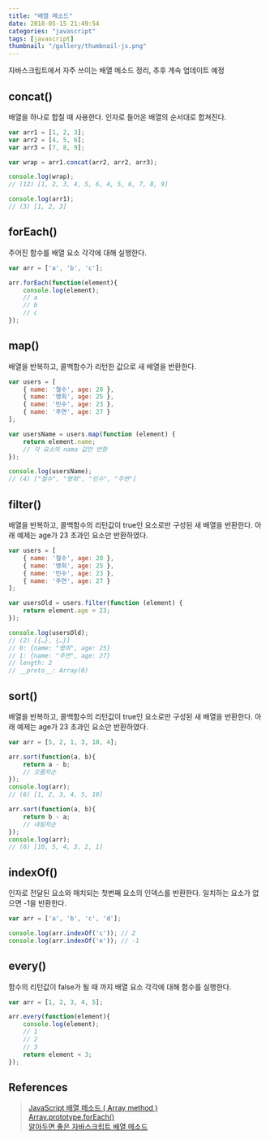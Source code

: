 ```yaml
---
title: "배열 메소드"
date: 2018-05-15 21:49:54
categories: "javascript"
tags: [javascript]
thumbnail: "/gallery/thumbnail-js.png"
---
```


자바스크립트에서 자주 쓰이는 배열 메소드 정리, 추후 계속 업데이트 예정

<!-- more -->

## concat()
배열을 하나로 합칠 때 사용한다. 인자로 들어온 배열의 순서대로 합쳐진다.

```javascript
var arr1 = [1, 2, 3];
var arr2 = [4, 5, 6];
var arr3 = [7, 8, 9];

var wrap = arr1.concat(arr2, arr2, arr3);

console.log(wrap);
// (12) [1, 2, 3, 4, 5, 6, 4, 5, 6, 7, 8, 9]

console.log(arr1);
// (3) [1, 2, 3]
```

## forEach()
주어진 함수를 배열 요소 각각에 대해 실행한다.

```javascript
var arr = ['a', 'b', 'c'];

arr.forEach(function(element){
    console.log(element);
    // a
    // b
    // c
});
```

## map()
배열을 반복하고, 콜백함수가 리턴한 값으로 새 배열을 반환한다.

```javascript
var users = [
    { name: '철수', age: 20 },
    { name: '영희', age: 25 },
    { name: '민수', age: 23 },
    { name: '주연', age: 27 }
];

var usersName = users.map(function (element) {
    return element.name;
    // 각 요소의 nama 값만 반환
});

console.log(usersName);
// (4) ["철수", "영희", "민수", "주연"]
```

## filter()
배열을 반복하고, 콜백함수의 리턴값이 true인 요소로만 구성된 새 배열을 반환한다. 아래 예제는 age가 23 초과인 요소만 반환하였다.

```javascript
var users = [
    { name: '철수', age: 20 },
    { name: '영희', age: 25 },
    { name: '민수', age: 23 },
    { name: '주연', age: 27 }
];

var usersOld = users.filter(function (element) {
    return element.age > 23;
});

console.log(usersOld);
// (2) [{…}, {…}]
// 0: {name: "영희", age: 25}
// 1: {name: "주연", age: 27}
// length: 2
// __proto__: Array(0)
```

## sort()
배열을 반복하고, 콜백함수의 리턴값이 true인 요소로만 구성된 새 배열을 반환한다. 아래 예제는 age가 23 초과인 요소만 반환하였다.

```javascript
var arr = [5, 2, 1, 3, 10, 4];

arr.sort(function(a, b){
    return a - b;
    // 오름차순
});
console.log(arr);
// (6) [1, 2, 3, 4, 5, 10]

arr.sort(function(a, b){
    return b - a;
    // 내림차순
});
console.log(arr);
// (6) [10, 5, 4, 3, 2, 1]
```

## indexOf()
인자로 전달된 요소와 매치되는 첫번째 요소의 인덱스를 반환한다. 일치하는 요소가 없으면 -1을 반환한다.

```javascript
var arr = ['a', 'b', 'c', 'd'];

console.log(arr.indexOf('c')); // 2
console.log(arr.indexOf('e')); // -1
```

## every()
함수의 리턴값이 false가 될 때 까지 배열 요소 각각에 대해 함수를 실행한다.

```javascript
var arr = [1, 2, 3, 4, 5];

arr.every(function(element){
    console.log(element);
    // 1
    // 2
    // 3
    return element < 3;
});
```

## References
> [JavaScript 배열 메소드 ( Array method )](https://takeuu.tistory.com/102)  
> [Array.prototype.forEach()](https://developer.mozilla.org/ko/docs/Web/JavaScript/Reference/Global_Objects/Array/forEach)  
> [알아두면 좋은 자바스크립트 배열 메소드](https://medium.com/@ryuhangyeong00/알아두면-좋은-자바스크립트-배열-메소드-7cd469de880c)
